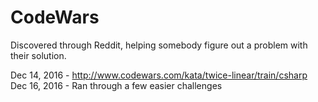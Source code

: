# CodeWars

Discovered through Reddit, helping somebody figure out a problem with their solution.

Dec 14, 2016 - http://www.codewars.com/kata/twice-linear/train/csharp
Dec 16, 2016 - Ran through a few easier challenges
